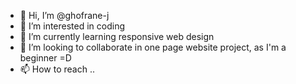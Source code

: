 - 👋 Hi, I’m @ghofrane-j
- 👀 I’m interested in coding
- 🌱 I’m currently learning responsive web design
- 💞️ I’m looking to collaborate in one page website project, as I'm a beginner =D 
- 📫 How to reach ..

<!---
ghofrane-j/ghofrane-j is a ✨ special ✨ repository because its `README.md` (this file) appears on your GitHub profile.
You can click the Preview link to take a look at your changes.
--->
